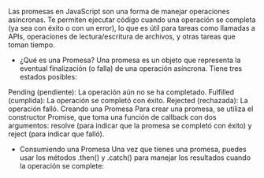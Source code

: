 Las promesas en JavaScript son una forma de manejar operaciones asíncronas. Te permiten ejecutar código cuando una operación se completa (ya sea con éxito o con un error), lo que es útil para tareas como llamadas a APIs, operaciones de lectura/escritura de archivos, y otras tareas que toman tiempo.

- ¿Qué es una Promesa?
Una promesa es un objeto que representa la eventual finalización (o falla) de una operación asíncrona. Tiene tres estados posibles:

Pending (pendiente): La operación aún no se ha completado.
Fulfilled (cumplida): La operación se completó con éxito.
Rejected (rechazada): La operación falló.
Creando una Promesa
Para crear una promesa, se utiliza el constructor Promise, que toma una función de callback con dos argumentos: resolve (para indicar que la promesa se completó con éxito) y reject (para indicar que falló).

- Consumiendo una Promesa
Una vez que tienes una promesa, puedes usar los métodos .then() y .catch() para manejar los resultados cuando la operación se complete: